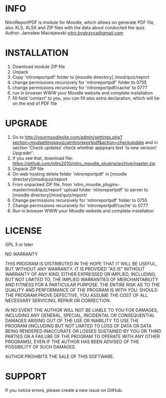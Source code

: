 INFO
=============
NitroReportPDF is module for Moodle, which allows on generate PDF file, also XLS, XLSX and ZIP files with the data about conducted the quiz.
Author: Jarosław Maciejewski <nitro.bystrzyca@gmail.com>


INSTALLATION
=============
1. Download module ZIP file
2. Unpack
3. Copy 'nitroreportpdf' folder to [moodle directory] /mod/quiz/report
4. change permissions recursively for 'nitroreportpdf' folder to 0755
5. change permissions recursively for 'nitroreportpdf/cache' to 0777
6. run in browser WWW your Moodle website and complete installation
7. fill field 'contact' to you, you can fill also extra declaration, which will be on the end of PDF file


UPGRADE
=============
1. Go to http://yourmoodlesite.com/admin/settings.php?section=modsettingsquizcatnitroreportpdf&action=checkupdate and in section 'Check updates' check whether apppears text 'Is new version! Upgrade!'.
2. If you see that, download file: https://github.com/nitro2010/nitro_moodle_plugins/archive/master.zip 
3. Unpack ZIP file
4. On web hosting delete folder 'nitroreportpdf' in [moodle directory]/mod/quiz/report
5. From unpacked ZIP file, from 'nitro_moodle_plugins-master/mod/quiz/report' upload folder 'nitroreportpdf' to server to [moodle directory]/mod/quiz/report/
6. Change permissions recursively for 'nitroreportpdf' folder to 0755
7. Change permissions recursively for 'nitroreportpdf/cache' to 0777
8. Run in browser WWW your Moodle website and complete installation


LICENSE
=============
GPL 3 or later

NO WARRANTY

THIS PROGRAM IS DISTRIBUTED IN THE HOPE THAT IT WILL BE USEFUL, BUT WITHOUT ANY WARRANTY. IT IS PROVIDED "AS IS" WITHOUT WARRANTY OF ANY KIND, EITHER EXPRESSED OR IMPLIED, INCLUDING, BUT NOT LIMITED TO, THE IMPLIED WARRANTIES OF MERCHANTABILITY AND FITNESS FOR A PARTICULAR PURPOSE. THE ENTIRE RISK AS TO THE QUALITY AND PERFORMANCE OF THE PROGRAM IS WITH YOU. SHOULD THE PROGRAM PROVE DEFECTIVE, YOU ASSUME THE COST OF ALL NECESSARY SERVICING, REPAIR OR CORRECTION.

IN NO EVENT THE AUTHOR WILL NOT BE LIABLE TO YOU FOR DAMAGES, INCLUDING ANY GENERAL, SPECIAL, INCIDENTAL OR CONSEQUENTIAL DAMAGES ARISING OUT OF THE USE OR INABILITY TO USE THE PROGRAM (INCLUDING BUT NOT LIMITED TO LOSS OF DATA OR DATA BEING RENDERED INACCURATE OR LOSSES SUSTAINED BY YOU OR THIRD PARTIES OR A FAILURE OF THE PROGRAM TO OPERATE WITH ANY OTHER PROGRAMS), EVEN IF THE AUTHOR HAS BEEN ADVISED OF THE POSSIBILITY OF SUCH DAMAGES.

AUTHOR PROHIBITS THE SALE OF THIS SOFTWARE.


SUPPORT
=============
If you notice errors, please create a new issue on GitHub.